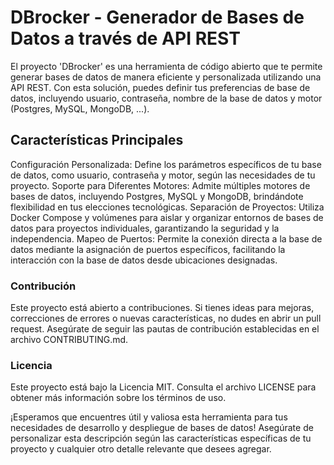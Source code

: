 # DBrocker - Generador de Bases de Datos a través de API REST
El proyecto 'DBrocker' es una herramienta de código abierto que te permite generar bases de datos de manera eficiente y personalizada utilizando una API REST. Con esta solución, puedes definir tus preferencias de base de datos, incluyendo usuario, contraseña, nombre de la base de datos y motor (Postgres, MySQL, MongoDB,  ...).

## Características Principales
Configuración Personalizada: Define los parámetros específicos de tu base de datos, como usuario, contraseña y motor, según las necesidades de tu proyecto.
Soporte para Diferentes Motores: Admite múltiples motores de bases de datos, incluyendo Postgres, MySQL y MongoDB, brindándote flexibilidad en tus elecciones tecnológicas.
Separación de Proyectos: Utiliza Docker Compose y volúmenes para aislar y organizar entornos de bases de datos para proyectos individuales, garantizando la seguridad y la independencia.
Mapeo de Puertos: Permite la conexión directa a la base de datos mediante la asignación de puertos específicos, facilitando la interacción con la base de datos desde ubicaciones designadas.

### Contribución
Este proyecto está abierto a contribuciones. Si tienes ideas para mejoras, correcciones de errores o nuevas características, no dudes en abrir un pull request. Asegúrate de seguir las pautas de contribución establecidas en el archivo CONTRIBUTING.md.

### Licencia
Este proyecto está bajo la Licencia MIT. Consulta el archivo LICENSE para obtener más información sobre los términos de uso.

¡Esperamos que encuentres útil y valiosa esta herramienta para tus necesidades de desarrollo y despliegue de bases de datos!
Asegúrate de personalizar esta descripción según las características específicas de tu proyecto y cualquier otro detalle relevante que desees agregar.
